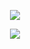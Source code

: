

<div align="center">
  
![](https://komarev.com/ghpvc/?username=Luthervonivory&color=blue)

![](https://i.pinimg.com/1200x/1f/3e/cf/1f3ecff3d16da7e3468c474d8ccb751f.jpg)
